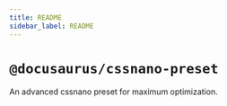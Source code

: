 ```yaml
---
title: README
sidebar_label: README
---
```

# `@docusaurus/cssnano-preset`

An advanced cssnano preset for maximum optimization.

